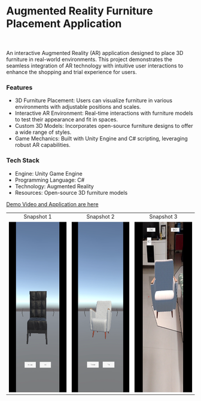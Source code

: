 <h1>Augmented Reality Furniture Placement Application</h1>
<br>
<br>
An interactive Augmented Reality (AR) application designed to place 3D furniture in real-world environments. This project demonstrates the seamless integration of AR technology with intuitive user interactions to enhance the shopping and trial experience for users.

<h3> Features </h3>
<ul>
  <li>3D Furniture Placement: Users can visualize furniture in various environments with adjustable positions and scales.</li>
  <li>Interactive AR Environment: Real-time interactions with furniture models to test their appearance and fit in spaces.</li>
  <li>Custom 3D Models: Incorporates open-source furniture designs to offer a wide range of styles.</li>
  <li>Game Mechanics: Built with Unity Engine and C# scripting, leveraging robust AR capabilities.</li>
</ul>

<h3> Tech Stack </h3>
<ul>
  <li>Engine: Unity Game Engine</li>
  <li>Programming Language: C#</li>
  <li>Technology: Augmented Reality</li>
  <li>Resources: Open-source 3D furniture models</li>
</ul>

[Demo Video and Application are here](Build)

<table>
  <tr>
    <td style="text-align: center;">Snapshot 1</td>
    <td style="text-align: center;">Snapshot 2</td>
    <td style="text-align: center;">Snapshot 3</td>
  </tr>
  <tr>
    <td><img src="./snapshots/Screenshot2.png" alt="Snapshot2" width="291" height="456"></td>
    <td><img src="./snapshots/Screenshot3.png" alt="Snapshot3" width="291" height="456"></td>
    <td><img src="./snapshots/Screenshot1.png" alt="Snapshot1" width="291" height="456"></td>
  </tr>
</table>

